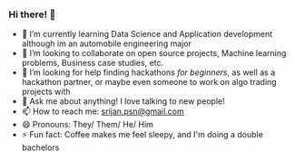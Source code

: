 ### Hi there! 👋
- 🌱 I’m currently learning Data Science and Application development although im an automobile engineering major
- 👯 I’m looking to collaborate on open source projects, Machine learning problems, Business case studies, etc.
- 🤔 I’m looking for help finding hackathons _for beginners_, as well as a hackathon partner, or maybe even someone to work on algo trading projects with
- 💬 Ask me about anything! I love talking to new people!
- 📫 How to reach me: srijan.psn@gmail.com
- 😄 Pronouns: They/ Them/ He/ Him
- ⚡ Fun fact: Coffee makes me feel sleepy, and I'm doing a double bachelors

